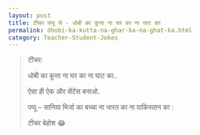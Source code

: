 ```yaml
---
layout: post
title: टीचर पप्पू से - धोबी का कूत्ता ना घर का ना घाट का
permalink: dhobi-ka-kutta-na-ghar-ka-na-ghat-ka.html
category: Teacher-Student-Jokes
---
```

> टीचरः
> 
> धोबी का कूत्ता ना घर का ना घाट का..
> 
> ऐसा ही ऐक और सेंटेंस बनाओ.
> 
> पप्पू – सानिया मिर्जा का बच्चा ना भारत का ना पाकिस्तान का :
> 
> टीचर बेहोश 😂